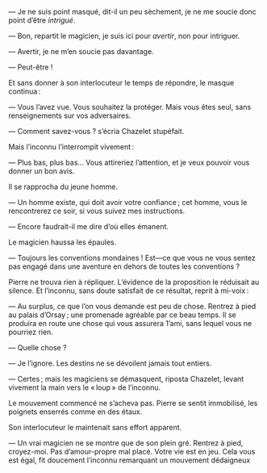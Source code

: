 — Je ne suis point masqué, dit-il un peu sèchement, je ne me soucie donc point d’être _intrigué_.

— Bon, repartit le magicien, je suis ici pour _avertir_, non pour intriguer.

— Avertir, je ne m’en soucie pas davantage.

— Peut-être !

Et sans donner à son interlocuteur le temps de répondre, le masque continua :

— Vous l’avez vue. Vous souhaitez la protéger. Mais vous êtes seul, sans renseignements sur vos adversaires.

— Comment savez-vous ? s’écria Chazelet stupéfait.

Mais l’inconnu l’interrompit vivement :

— Plus bas, plus bas… Vous attireriez l’attention, et je veux pouvoir vous
donner un bon avis.

Il se rapprocha du jeune homme.

— Un homme existe, qui doit avoir votre confiance ; cet homme, vous le rencontrerez ce soir, si vous suivez mes instructions.

— Encore faudrait-il me dire d’où elles émanent.

Le magicien haussa les épaules.

— Toujours les conventions mondaines ! Est—ce que vous ne vous sentez pas
engagé dans une aventure en dehors de toutes les conventions ?

Pierre ne trouva rien à répliquer. L’évidence de la proposition le réduisait
au silence. Et l’inconnu, sans doute satisfait de ce résultat, reprit à
mi-voix :

— Au surplus, ce que l’on vous demande est peu de chose. Rentrez à pied
au palais d’Orsay ; une promenade agréable par ce beau temps. Il se
produira en route une chose qui vous assurera 1’ami, sans lequel vous ne
pourriez rien.

— Quelle chose ?

— Je l’ignore. Les destins ne se dévoilent jamais tout entiers.

— Certes ; mais les magiciens se démasquent, riposta Chazelet, levant
vivement la main vers le « loup » de l’inconnu.

Le mouvement commencé ne s’acheva pas. Pierre se sentit immobilisé, les poignets enserrés comme en des étaux.

Son interlocuteur le maintenait sans effort apparent.

— Un vrai magicien ne se montre que de son plein gré. Rentrez à pied, croyez-moi. Pas d’amour-propre mal placé. Votre vie est en jeu. Cela vous est égal,
fit doucement l’inconnu remarquant un mouvement dédaigneux

  

 

